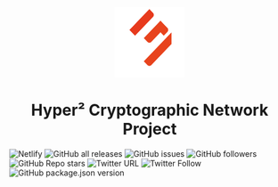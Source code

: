 <p align="center" width="100%">
    <img width="25%" src="profile/imgs/logo.png"> 
</p>

<h1 align="center" width="100%">Hyper² Cryptographic Network Project</h1>

![Netlify](https://img.shields.io/netlify/931e7656-a31d-4c6b-9c70-3141addcedf7?style=for-the-badge)
![GitHub all releases](https://img.shields.io/github/downloads/metathc/m3h2/total?style=for-the-badge)
![GitHub issues](https://img.shields.io/github/issues/metathc/m3h2?style=for-the-badge)
![GitHub followers](https://img.shields.io/github/followers/metathc?style=for-the-badge)
![GitHub Repo stars](https://img.shields.io/github/stars/metathc/m3h2?style=for-the-badge)
![Twitter URL](https://img.shields.io/twitter/url?style=for-the-badge&url=https%3A%2F%2Ftwitter.com%2FmetacubicTHC)
![Twitter Follow](https://img.shields.io/twitter/follow/metacubicTHC?style=for-the-badge)
![GitHub package.json version](https://img.shields.io/github/package-json/v/metathc/m3h2?style=for-the-badge)
